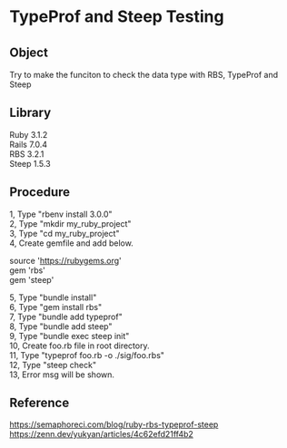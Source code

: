 # TypeProf and Steep Testing  
## Object　　
Try to make the funciton to check the data type with RBS, TypeProf and Steep  

## Library  
Ruby 3.1.2  
Rails 7.0.4  
RBS 3.2.1  
Steep 1.5.3  

## Procedure   
1, Type "rbenv install 3.0.0"  
2, Type "mkdir my_ruby_project"  
3, Type "cd my_ruby_project"  
4, Create gemfile and add below.  
  
  source 'https://rubygems.org'  
  gem 'rbs'  
  gem 'steep'  

5, Type "bundle install"  
6, Type "gem install rbs"  
7, Type "bundle add typeprof"  
8, Type "bundle add steep"  
9, Type "bundle exec steep init"  
10, Create foo.rb file in root directory.  
11, Type "typeprof foo.rb -o ./sig/foo.rbs"  
12, Type "steep check"  
13, Error msg will be shown.  

## Reference  
https://semaphoreci.com/blog/ruby-rbs-typeprof-steep  
https://zenn.dev/yukyan/articles/4c62efd21ff4b2  
